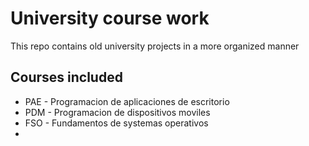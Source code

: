 # University course work

This repo contains old university projects in a more organized manner

## Courses included

- PAE - Programacion de aplicaciones de escritorio
- PDM - Programacion de dispositivos moviles
- FSO - Fundamentos de systemas operativos
-
